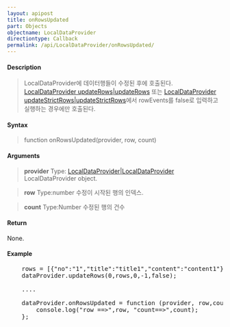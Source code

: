 ```yaml
---
layout: apipost
title: onRowsUpdated
part: Objects
objectname: LocalDataProvider
directiontype: Callback
permalink: /api/LocalDataProvider/onRowsUpdated/
---
```



#### Description

> LocalDataProvider에 데이터행들이 수정된 후에 호출된다.
> [LocalDataProvider updateRows\|updateRows](/api/LocalDataProvider/) 또는 [LocalDataProvider updateStrictRows\|updateStrictRows](/api/LocalDataProvider/)에서 rowEvents를 false로 입력하고 실행하는 경우에만 호출된다.

#### Syntax

> function onRowsUpdated(provider, row, count)

#### Arguments

> **provider**
> Type: [LocalDataProvider\|LocalDataProvider](/api/LocalDataProvider/)
> LocalDataProvider object.

> **row**
> Type:number
> 수정이 시작된 행의 인덱스.

> **count**
> Type:Number
> 수정된 행의 건수

#### Return

None.

#### Example

<pre class="prettyprint">
    rows = [{"no":"1","title":"title1","content":"content1"},{"no":"2","title":"title2"}];
    dataProvider.updateRows(0,rows,0,-1,false);

    ....

    dataProvider.onRowsUpdated = function (provider, row,count) {
        console.log("row ==>",row, "count==>",count);
    };
</pre>

